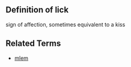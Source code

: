 ## Definition of lick

sign of affection, sometimes equivalent to a kiss

## Related Terms

- [mlem](./mlem)

